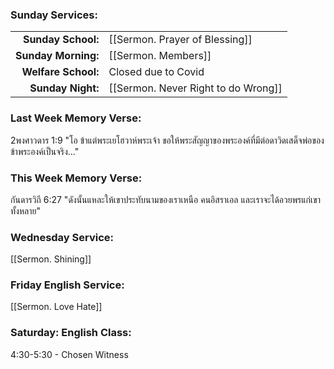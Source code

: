 ### Sunday Services:
|                     |                                     |
| -------------------:|:----------------------------------- |
|  **Sunday School:** | [[Sermon. Prayer of Blessing]]      |
| **Sunday Morning:** | [[Sermon. Members]]                 |
| **Welfare School:** | Closed due to Covid                 |
|   **Sunday Night:** | [[Sermon. Never Right to do Wrong]] |
### Last Week Memory Verse:
2พงศาวดาร 1:9 "โอ ข้าแต่พระเยโฮวาห์พระเจ้า ขอให้พระสัญญาของพระองค์ที่มีต่อดาวิดเสด็จพ่อของข้าพระองค์เป็นจริง..."
### This Week Memory Verse:
 กันดารวิถี 6:27 "ดังนั้นแหละให้เขาประทับนามของเราเหนือ คนอิสราเอล และเราจะได้อวยพรแก่เขาทั้งหลาย"
### Wednesday Service:
[[Sermon. Shining]]
### Friday English Service:
[[Sermon. Love Hate]]
### Saturday: English Class:
4:30-5:30 - Chosen Witness
